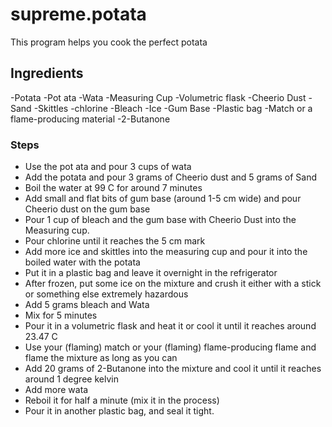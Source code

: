 # supreme.potata

This program helps you cook the perfect potata

## Ingredients
-Potata
-Pot ata
-Wata
-Measuring Cup
-Volumetric flask
-Cheerio Dust
-Sand
-Skittles
-chlorine
-Bleach
-Ice
-Gum Base
-Plastic bag
-Match or a flame-producing material
-2-Butanone

### Steps
- Use the pot ata and pour 3 cups of wata
- Add the potata and pour 3 grams of Cheerio dust and 5 grams of Sand
- Boil the water at 99 C for around 7 minutes
- Add small and flat bits of gum base (around 1-5 cm wide) and pour Cheerio dust on the gum base
- Pour 1 cup of bleach and the gum base with Cheerio Dust into the Measuring cup.
- Pour chlorine until it reaches the 5 cm mark
- Add more ice and skittles into the measuring cup and pour it into the boiled water with the potata
- Put it in a plastic bag and leave it overnight in the refrigerator
- After frozen, put some ice on the mixture and crush it either with a stick or something else extremely hazardous
- Add 5 grams bleach and Wata
- Mix for 5 minutes
- Pour it in a volumetric flask and heat it or cool it until it reaches around 23.47 C
- Use your (flaming) match or your (flaming) flame-producing flame and flame the mixture as long as you can
- Add 20 grams of 2-Butanone into the mixture and cool it until it reaches around 1 degree kelvin
- Add more wata
- Reboil it for half a minute (mix it in the process)
- Pour it in another plastic bag, and seal it tight.
